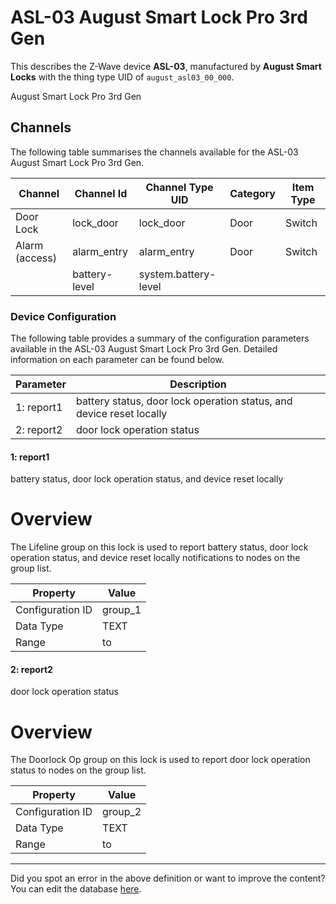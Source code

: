 
# ASL-03 August Smart Lock Pro 3rd Gen

This describes the Z-Wave device **ASL-03**, manufactured by **August Smart Locks** with the thing type UID of ```august_asl03_00_000```. 

August Smart Lock Pro 3rd Gen

## Channels
The following table summarises the channels available for the ASL-03 August Smart Lock Pro 3rd Gen.

| Channel | Channel Id | Channel Type UID | Category | Item Type |
|---------|------------|------------------|----------|-----------|
| Door Lock | lock_door | lock_door | Door | Switch |
| Alarm (access) | alarm_entry | alarm_entry | Door | Switch |
|  | battery-level | system.battery-level |  |  |




### Device Configuration
The following table provides a summary of the configuration parameters available in the ASL-03 August Smart Lock Pro 3rd Gen.
Detailed information on each parameter can be found below.

| Parameter   | Description |
|-------------|-------------|
| 1: report1 | battery status, door lock operation status, and device reset locally |
| 2: report2 | door lock operation status |




#### 1: report1

battery status, door lock operation status, and device reset locally  


# Overview #

The Lifeline group on this lock is used to report battery status, door lock operation status, and device reset locally notifications to nodes on the group list.


| Property         | Value    |
|------------------|----------|
| Configuration ID | group_1 |
| Data Type        | TEXT |
| Range |  to  |






#### 2: report2

door lock operation status  


# Overview #

The Doorlock Op group on this lock is used to report door lock operation status to nodes on the group list.


| Property         | Value    |
|------------------|----------|
| Configuration ID | group_2 |
| Data Type        | TEXT |
| Range |  to  |






---

Did you spot an error in the above definition or want to improve the content?
You can edit the database [here](http://www.cd-jackson.com/index.php/zwave/zwave-device-database/zwave-device-list/devicesummary/743).

